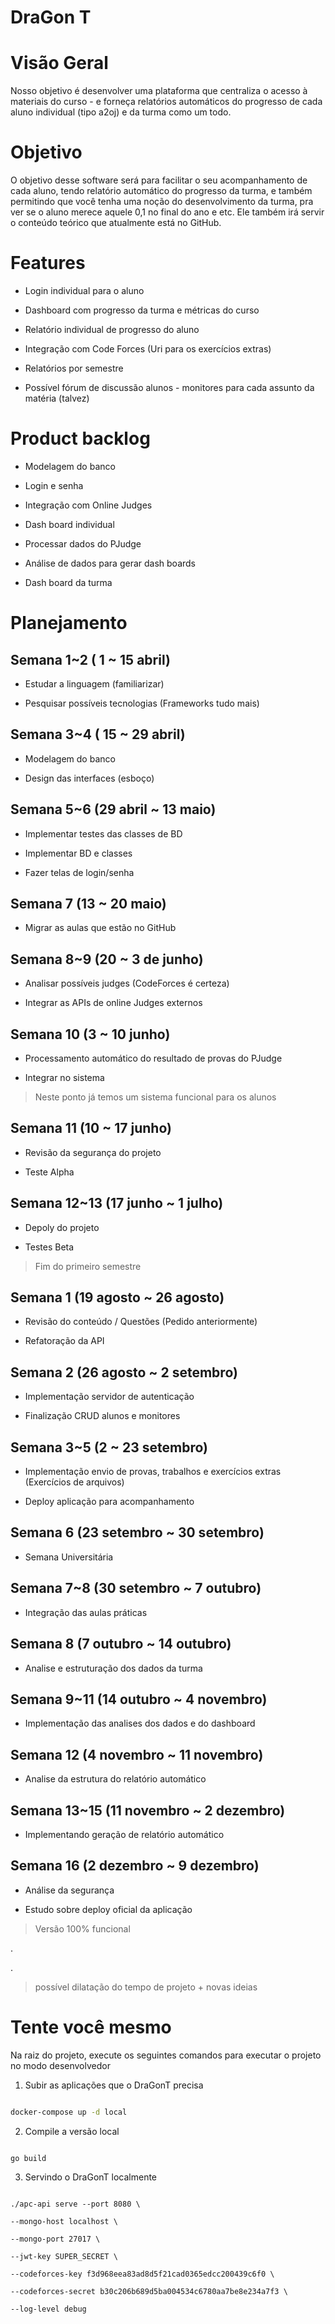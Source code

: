 
# DraGon T

  

# Visão Geral

Nosso objetivo é desenvolver uma plataforma que centraliza o acesso à materiais do curso - e forneça relatórios automáticos do progresso de cada aluno individual (tipo a2oj) e da turma como um todo.

  

# Objetivo

O objetivo desse software será para facilitar o seu acompanhamento de cada aluno, tendo relatório automático do progresso da turma, e também permitindo que você tenha uma noção do desenvolvimento da turma, pra ver se o aluno merece aquele 0,1 no final do ano e etc. Ele também irá servir o conteúdo teórico que atualmente está no GitHub.

  

# Features

- Login individual para o aluno

  

- Dashboard com progresso da turma e métricas do curso

  

- Relatório individual de progresso do aluno

  

- Integração com Code Forces (Uri para os exercícios extras)

  

- Relatórios por semestre

  

- Possível fórum de discussão alunos - monitores para cada assunto da matéria (talvez)

  

# Product backlog

- Modelagem do banco

  

- Login e senha

  

- Integração com Online Judges

  

- Dash board individual

  

- Processar dados do PJudge

  

- Análise de dados para gerar dash boards

  

- Dash board da turma

  

# Planejamento

  

## Semana 1~2 ( 1 ~ 15 abril)

  

- Estudar a linguagem (familiarizar)

  

- Pesquisar possíveis tecnologias (Frameworks tudo mais)

  

## Semana 3~4 ( 15 ~ 29 abril)

  

- Modelagem do banco

  

- Design das interfaces (esboço)

  

## Semana 5~6 (29 abril ~ 13 maio)

  

- Implementar testes das classes de BD

  

- Implementar BD e classes

  

- Fazer telas de login/senha

  

## Semana 7 (13 ~ 20 maio)

  

- Migrar as aulas que estão no GitHub

  

## Semana 8~9 (20 ~ 3 de junho)

  

- Analisar possíveis judges (CodeForces é certeza)

  

- Integrar as APIs de online Judges externos

  

## Semana 10 (3 ~ 10 junho)

  

- Processamento automático do resultado de provas do PJudge

  

- Integrar no sistema

  

> Neste ponto já temos um sistema funcional para os alunos

  

## Semana 11 (10 ~ 17 junho)

  

- Revisão da segurança do projeto

  

- Teste Alpha

  

## Semana 12~13 (17 junho ~ 1 julho)

  

- Depoly do projeto

  

- Testes Beta

  

> Fim do primeiro semestre

  

## Semana 1 (19 agosto ~ 26 agosto)

  

- Revisão do conteúdo / Questões (Pedido anteriormente)

- Refatoração da API

  

## Semana 2 (26 agosto ~ 2 setembro)

  

- Implementação servidor de autenticação

- Finalização CRUD alunos e monitores

  

## Semana 3~5 (2 ~ 23 setembro)

  

- Implementação envio de provas, trabalhos e exercícios extras (Exercícios de arquivos)

- Deploy aplicação para acompanhamento

  

## Semana 6 (23 setembro ~ 30 setembro)

  

- Semana Universitária

  

## Semana 7~8 (30 setembro ~ 7 outubro)

  

- Integração das aulas práticas

  

## Semana 8 (7 outubro ~ 14 outubro)

  

- Analise e estruturação dos dados da turma

  

## Semana 9~11 (14 outubro ~ 4 novembro)

  

- Implementação das analises dos dados e do dashboard

  

## Semana 12 (4 novembro ~ 11 novembro)

  

- Analise da estrutura do relatório automático

  

## Semana 13~15 (11 novembro ~ 2 dezembro)

  

- Implementando geração de relatório automático

  

## Semana 16 (2 dezembro ~ 9 dezembro)

  

- Análise da segurança

- Estudo sobre deploy oficial da aplicação

  
  

> Versão 100% funcional

  
  

.

  

.

  

> possível dilatação do tempo de projeto + novas ideias

  
  

# Tente você mesmo

  

Na raiz do projeto, execute os seguintes comandos para executar o projeto no modo desenvolvedor
  
1. Subir as aplicações que o DraGonT precisa

  

```bash

docker-compose up -d local

```

  

2. Compile a versão local

  

```bash

go build

```

  

3. Servindo o DraGonT localmente

  

```

./apc-api serve --port 8080 \

--mongo-host localhost \

--mongo-port 27017 \

--jwt-key SUPER_SECRET \

--codeforces-key f3d968eea83ad8d5f21cad0365edcc200439c6f0 \

--codeforces-secret b30c206b689d5ba004534c6780aa7be8e234a7f3 \

--log-level debug

```